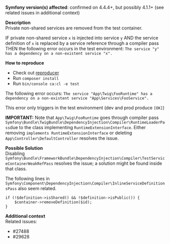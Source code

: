 **Symfony version(s) affected**: confirmed on 4.4.4+, but possibly 4.1.1+ (see related issues in additional context)

**Description**  
Private non-shared services are removed from the test container.

IF private non-shared service `x` is injected into service `y` AND the service definition of `x` is replaced by a service reference through a compiler pass THEN the following error occurs in the test environment: `The service "y" has a dependency on a non-existent service "x".` 

**How to reproduce**  
* Check out [reproducer](url)
* Run `composer install`
* Run `bin/console ca:cl -e test`

The following error occurs: `The service "App\Twig\FooRuntime" has a dependency on a non-existent service "App\Services\FooService".`

This error only triggers in the test environment (dev and prod produce `[OK]`)

**IMPORTANT:** Note that `App\Twig\FooRuntime` goes through compiler pass `Symfony\Bundle\TwigBundle\DependencyInjection\Compiler\RuntimeLoaderPass`due to the class implementing `RuntimeExtensionInterface`. Either removing `implements RuntimeExtensionInterface` or deleting `App\Controller\DefaultController` resolves the issue.

**Possible Solution**  
Disabling `Symfony\Bundle\FrameworkBundle\DependencyInjection\Compiler\TestServiceContainerWeakRefPass` resolves the issue; a solution might be found inside that class.

The following lines in `Symfony\Component\DependencyInjection\Compiler\InlineServiceDefinitionsPass` also seem related.
```
if (!$definition->isShared() && !$definition->isPublic()) {
    $container->removeDefinition($id);
}
```

**Additional context**  
Related issues:
* #27488
* #29628
